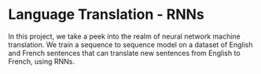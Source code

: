 # Language Translation - RNNs

In this project, we take a peek into the realm of neural network machine translation. We train a sequence to sequence model on a dataset of English and French sentences that can translate new sentences from English to French, using RNNs.
